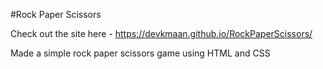 #Rock Paper Scissors

Check out the site here - 
https://devkmaan.github.io/RockPaperScissors/

Made a simple rock paper scissors game using HTML and CSS
